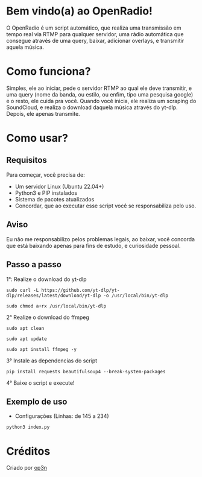 # Bem vindo(a) ao OpenRadio!

O OpenRadio é um script automático, que realiza uma transmissão em tempo real via RTMP para qualquer servidor, uma rádio automática que consegue através de uma query, baixar, adicionar overlays, e transmitir aquela música.

# Como funciona?

Simples, ele ao iniciar, pede o servidor RTMP ao qual ele deve transmitir, e uma query (nome da banda, ou estilo, ou enfim, tipo uma pesquisa google) e o resto, ele cuida pra você. Quando você inicia, ele realiza um scraping do SoundCloud, e realiza o download daquela música através do yt-dlp. Depois, ele apenas transmite.

# Como usar?
## Requisitos
Para começar, vocẽ precisa de:

- Um servidor Linux (Ubuntu 22.04+)
- Python3 e PIP instalados
- Sistema de pacotes atualizados
- Concordar, que ao executar esse script você se responsabiliza pelo uso.

## Aviso
Eu não me responsabilizo pelos problemas legais, ao baixar, você concorda que está baixando apenas para fins de estudo, e curiosidade pessoal.

## Passo a passo

1°: Realize o download do yt-dlp
```
sudo curl -L https://github.com/yt-dlp/yt-dlp/releases/latest/download/yt-dlp -o /usr/local/bin/yt-dlp
```

```
sudo chmod a+rx /usr/local/bin/yt-dlp
```

2° Realize o download do ffmpeg
```
sudo apt clean
```

```
sudo apt update
```

```
sudo apt install ffmpeg -y
```

3° Instale as dependencias do script
```
pip install requests beautifulsoup4 --break-system-packages
```

4° Baixe o script e execute!

## Exemplo de uso

- Configurações (Linhas: de 145 a 234)

```
python3 index.py
```


# Créditos
Criado por [op3n](https://github.com/op3ny)
